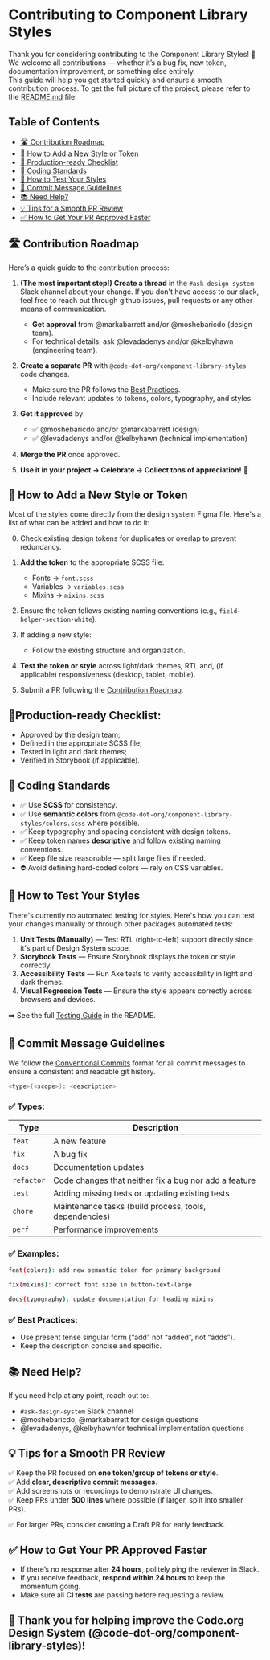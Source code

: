 # Contributing to Component Library Styles

Thank you for considering contributing to the Component Library Styles! 🎉  
We welcome all contributions — whether it’s a bug fix, new token, documentation improvement, or something else
entirely.  
This guide will help you get started quickly and ensure a smooth contribution process. To get the full picture of the
project, please refer to the [README.md](./README.md) file.

## Table of Contents

- [🛣️ Contribution Roadmap](#-contribution-roadmap)
- [🎨 How to Add a New Style or Token](#-how-to-add-a-new-style-or-token)
- [🚦 Production-ready Checklist](#production-ready-checklist)
- [🎯 Coding Standards](#-coding-standards)
- [🧪 How to Test Your Styles](#-how-to-test-your-styles)
- [🔀 Commit Message Guidelines](#-commit-message-guidelines)
- [📚 Need Help?](#-need-help)
- [💡 Tips for a Smooth PR Review](#-tips-for-a-smooth-pr-review)
- [✅ How to Get Your PR Approved Faster](#-how-to-get-your-pr-approved-faster)

## 🛣️ Contribution Roadmap

Here’s a quick guide to the contribution process:

1. **(The most important step!) Create a thread** in the `#ask-design-system` Slack channel about your change.
   If you don't have access to our slack, feel free to reach out through github issues, pull requests or any other
   means of communication.

   - **Get approval** from @markabarrett and/or @moshebaricdo (design team).
   - For technical details, ask @levadadenys and/or @kelbyhawn (engineering team).

2. **Create a separate PR** with `@code-dot-org/component-library-styles` code changes.

   - Make sure the PR follows the [Best Practices](./README.md/#best-practices).
   - Include relevant updates to tokens, colors, typography, and styles.

3. **Get it approved** by:

   - ✅ @moshebaricdo and/or @markabarrett (design)
   - ✅ @levadadenys and/or @kelbyhawn (technical implementation)

4. **Merge the PR** once approved.

5. **Use it in your project → Celebrate → Collect tons of appreciation!** 🎉

## 🎨 How to Add a New Style or Token

Most of the styles come directly from the design system Figma file. Here's a list of what can be added
and how to do it:

0. Check existing design tokens for duplicates or overlap to prevent redundancy.

1. **Add the token** to the appropriate SCSS file:

   - Fonts → `font.scss`
   - Variables → `variables.scss`
   - Mixins → `mixins.scss`

2. Ensure the token follows existing naming conventions (e.g., `field-helper-section-white`).

3. If adding a new style:

   - Follow the existing structure and organization.

4. **Test the token or style** across light/dark themes, RTL and, (if applicable)
   responsiveness (desktop, tablet, mobile).

5. Submit a PR following the [Contribution Roadmap](#-contribution-roadmap).

## 🚦Production-ready Checklist:

- Approved by the design team;
- Defined in the appropriate SCSS file;
- Tested in light and dark themes;
- Verified in Storybook (if applicable).

## 🎯 Coding Standards

- ✅ Use **SCSS** for consistency.
- ✅ Use **semantic colors** from `@code-dot-org/component-library-styles/colors.scss` where possible.
- ✅ Keep typography and spacing consistent with design tokens.
- ✅ Keep token names **descriptive** and follow existing naming conventions.
- ✅ Keep file size reasonable — split large files if needed.
- ⛔️ Avoid defining hard-coded colors — rely on CSS variables.

## 🧪 How to Test Your Styles

There's currently no automated testing for styles. Here's how you can test your changes manually or through other
packages automated tests:

1. **Unit Tests (Manually)** — Test RTL (right-to-left) support directly since it's part of Design System scope.
2. **Storybook Tests** — Ensure Storybook displays the token or style correctly.
3. **Accessibility Tests** — Run Axe tests to verify accessibility in light and dark themes.
4. **Visual Regression Tests** — Ensure the style appears correctly across browsers and devices.

➡️ See the full [Testing Guide](./README.md#testing) in the README.

## 🔀 Commit Message Guidelines

We follow the [Conventional Commits](https://www.conventionalcommits.org/en/v1.0.0/) format for all commit messages to ensure a consistent and readable git history.

```bash
<type>(<scope>): <description>
```

### ✅ Types:

| Type       | Description                                            |
| ---------- | ------------------------------------------------------ |
| `feat`     | A new feature                                          |
| `fix`      | A bug fix                                              |
| `docs`     | Documentation updates                                  |
| `refactor` | Code changes that neither fix a bug nor add a feature  |
| `test`     | Adding missing tests or updating existing tests        |
| `chore`    | Maintenance tasks (build process, tools, dependencies) |
| `perf`     | Performance improvements                               |

### ✅ Examples:

```bash
feat(colors): add new semantic token for primary background

fix(mixins): correct font size in button-text-large

docs(typography): update documentation for heading mixins
```

### ✅ Best Practices:

- Use present tense singular form (“add” not “added”, not “adds”).
- Keep the description concise and specific.

## 📚 Need Help?

If you need help at any point, reach out to:

- `#ask-design-system` Slack channel
- @moshebaricdo, @markabarrett for design questions
- @levadadenys, @kelbyhawnfor technical implementation questions

## 💡 Tips for a Smooth PR Review

✅ Keep the PR focused on **one token/group of tokens or style**.  
✅ Add **clear, descriptive commit messages**.  
✅ Add screenshots or recordings to demonstrate UI changes.  
✅ Keep PRs under **500 lines** where possible (if larger, split into smaller PRs).

✅ For larger PRs, consider creating a Draft PR for early feedback.

## ✅ How to Get Your PR Approved Faster

- If there’s no response after **24 hours**, politely ping the reviewer in Slack.
- If you receive feedback, **respond within 24 hours** to keep the momentum going.
- Make sure all **CI tests** are passing before requesting a review.

## 🙌 Thank you for helping improve the Code.org Design System (@code-dot-org/component-library-styles)!
